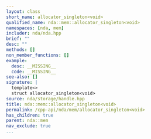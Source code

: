 ```yaml
---
layout: class
short_name: allocator_singleton<void>
qualified_name: nda::mem::allocator_singleton<void>
namespaces: [nda, mem]
includer: nda/nda.hpp
brief: ""
desc: ""
methods: []
non_member_functions: []
example:
  desc: __MISSING__
  code: __MISSING__
see-also: []
signature: |
  template<> 
  struct allocator_singleton<void>
source: nda/storage/handle.hpp
title: nda::mem::allocator_singleton<void>
permalink: /cpp-api/nda/mem/allocator_singleton<void>
has_children: true
parent: nda::mem
nav_exclude: true
...
```


